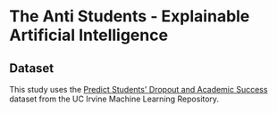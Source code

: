 # The Anti Students - Explainable Artificial Intelligence

## Dataset
This study uses the [Predict Students' Dropout and Academic Success](https://archive.ics.uci.edu/dataset/697/predict+students+dropout+and+academic+success) dataset from the UC Irvine Machine Learning Repository.
